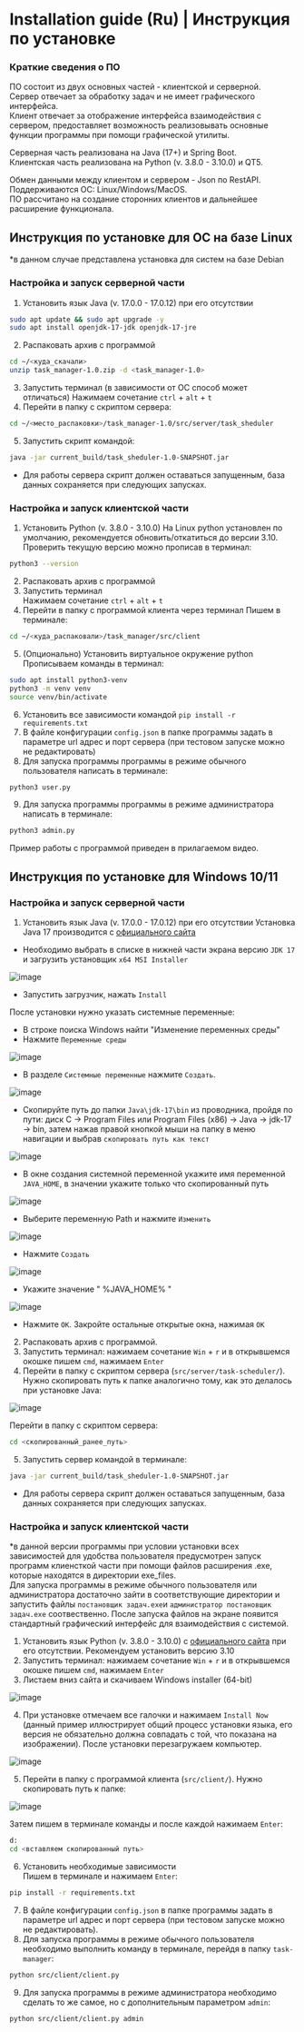 # Installation guide (Ru) | Инструкция по установке
### Краткие сведения о ПО
ПО состоит из двух основных частей - клиентской и серверной.  
Сервер отвечает за обработку задач и не имеет графического интерфейса.  
Клиент отвечает за отображение интерфейса взаимодействия с сервером, предоставляет возможность реализовывать основные функции программы при помощи графической утилиты.

Серверная часть реализована на Java (17+) и Spring Boot.  
Клиентская часть реализована на Python (v. 3.8.0 - 3.10.0) и QT5.

Обмен данными между клиентом и сервером - Json по RestAPI.  
Поддерживаются OC: Linux/Windows/MacOS.  
ПО рассчитано на создание сторонних клиентов и дальнейшее расширение функционала.

## Инструкция по установке для OC на базе Linux
*в данном случае представлена установка для систем на базе Debian
### Настройка и запуск серверной части

1. Установить язык Java (v. 17.0.0 - 17.0.12) при его отсутствии

```bash
sudo apt update && sudo apt upgrade -y
sudo apt install openjdk-17-jdk openjdk-17-jre
```

2. Распаковать архив с программой

```bash
cd ~/<куда_скачали>
unzip task_manager-1.0.zip -d <task_manager-1.0>
```

3. Запустить терминал (в зависимости от OC способ может отличаться)
Нажимаем сочетание `ctrl` + `alt` + `t`
4. Перейти в папку с скриптом сервера:

```bash
cd ~/<место_распаковки>/task_manager-1.0/src/server/task_sheduler
```

5. Запустить скрипт командой:

```bash
java -jar current_build/task_sheduler-1.0-SNAPSHOT.jar
```

* Для работы сервера скрипт должен оставаться запущенным, база данных сохраняется при следующих запусках.


### Настройка и запуск клиентской части

1. Установить Python (v. 3.8.0 - 3.10.0)
На Linux python установлен по умолчанию, рекомендуется обновить/откатиться до версии 3.10.
Проверить текущую версию можно прописав в терминал:

```bash
python3 --version
```

2. Распаковать архив с программой
3. Запустить терминал  
Нажимаем сочетание `ctrl` + `alt` + `t`
4. Перейти в папку с программой клиента через терминал
Пишем в терминале:

```bash
cd ~/<куда_распаковали>/task_manager/src/client
```

5. (Опционально) Установить виртуальное окружение python
Прописываем команды в терминал:

```bash
sudo apt install python3-venv
python3 -m venv venv
source venv/bin/activate
```

6. Установить все зависимости командой `pip install -r requirements.txt`
7. В файле конфигурации `config.json` в папке программы задать в параметре url адрес и порт сервера (при тестовом запуске можно не редактировать)
8. Для запуска программы программы в режиме обычного пользователя написать в терминале:

```bash
python3 user.py
```

9. Для запуска программы программы в режиме администратора написать в терминале:

```bash
python3 admin.py
```

Пример работы с программой приведен в прилагаемом видео.

## Инструкция по установке для Windows 10/11


### Настройка и запуск серверной части

1. Установить язык Java (v. 17.0.0 - 17.0.12) при его отсутствии
Установка Java 17 производится с [официального сайта](https://www.oracle.com/java/technologies/downloads/#jdk17-windows)

* Необходимо выбрать в списке в нижней части экрана версию `JDK 17` и загрузить установщик `x64 MSI Installer`

![image](manuals/illustrations/java_dwnd.png)

* Запустить загрузчик, нажать `Install`

После установки нужно указать системные переменные:

* В строке поиска Windows найти "Изменение переменных среды"
* Нажмите `Переменные среды`

![image](manuals/illustrations/vars1.png)

* В разделе `Системные переменные` нажмите `Создать`.

![image](manuals/illustrations/vars2.png)

* Скопируйте путь до папки `Java\jdk-17\bin` из проводника, пройдя по пути: диск C -> Program Files или Program Files (x86) -> Java -> jdk-17 -> bin, затем нажав правой кнопкой мыши на папку в меню навигации и выбрав `скопировать путь как текст`

![image](manuals/illustrations/copy_path.png)

* В окне создания системной переменной укажите имя переменной `JAVA_HOME`, в значении укажите только что скопированный путь

![image](manuals/illustrations/vars3.png)

* Выберите переменную Path и нажмите `Изменить`

![image](manuals/illustrations/vars4.png)

* Нажмите `Создать`

![image](manuals/illustrations/vars5.png)

* Укажите значение " %JAVA_HOME% "

![image](manuals/illustrations/vars6.png)

* Нажмите `OK`. Закройте остальные открытые окна, нажимая `OK`


2. Распаковать архив с программой.
3. Запустить терминал: нажимаем сочетание `Win` + `r` и в открывшемся окошке пишем `cmd`, нажимаем `Enter` 
4. Перейти в папку с скриптом сервера (`src/server/task-scheduler/`). Нужно скопировать путь к папке аналогично тому, как это делалось при установке Java:

![image](manuals/illustrations/server_path.png)

Перейти в папку с скриптом сервера:

```bash
cd <скопированный_ранее_путь>
```

5. Запустить сервер командой в терминале:

```bash
java -jar current_build/task_sheduler-1.0-SNAPSHOT.jar
```

* Для работы сервера скрипт должен оставаться запущенным, база данных сохраняется при следующих запусках.

### Настройка и запуск клиентской части
*в данной версии программы при условии установки всех зависимостей для удобства пользователя предусмотрен запуск программ клиенсткой части при помощи файлов расширения .exe, которые находятся в директории exe_files.  
Для запуска программы в режиме обычного пользователя или администратора достаточно зайти в соответствующие директории и запустить файлы `постановщик задач.exe`и `администратор постановщик задач.exe` соотвественно. После запуска файлов на экране появится стандартный графический интерфейс для взаимодействия с системой.

1. Установить язык Python (v. 3.8.0 - 3.10.0) с [официального сайта](https://www.python.org/downloads/release/python-3120/) при его отсутствии. Рекомендуем установить версию 3.10
2. Запустить терминал: нажимаем сочетание `Win` + `r` и в открывшемся окошке пишем `cmd`, нажимаем `Enter` 
3. Листаем вниз сайта и скачиваем Windows installer (64-bit)

![image](manuals/illustrations/python1.png)

4. При установке отмечаем все галочки и нажимаем `Install Now` (данный пример иллюстрирует общий процесс установки языка, его версия не обязательно должна совпадать с той, что показана на изображении). После установки перезагружаем компьютер.

![image](manuals/illustrations/python2.png)

5. Перейти в папку с программой клиента (`src/client/`). Нужно скопировать путь к папке:

![image](manuals/illustrations/taskm_path.png)

Затем пишем в терминале команды и после каждой нажимаем `Enter`:  

```bash
d:
cd <вставляем скопированный путь>
```

6. Установить необходимые зависимости  
Пишем в терминале и нажимаем `Enter`:
```bash
pip install -r requirements.txt
```

7. В файле конфигурации `config.json` в папке программы задать в параметре url адрес и порт сервера (при тестовом запуске можно не редактировать).
8. Для запуска программы в режиме обычного пользователя
необходимо выполнить команду в терминале, перейдя в папку `task-manager`:

```bash
python src/client/client.py
```

9. Для запуска программы в режиме администратора необходимо сделать то же самое, но с дополнительным параметром `admin`:

```bash
python src/client/client.py admin
```
